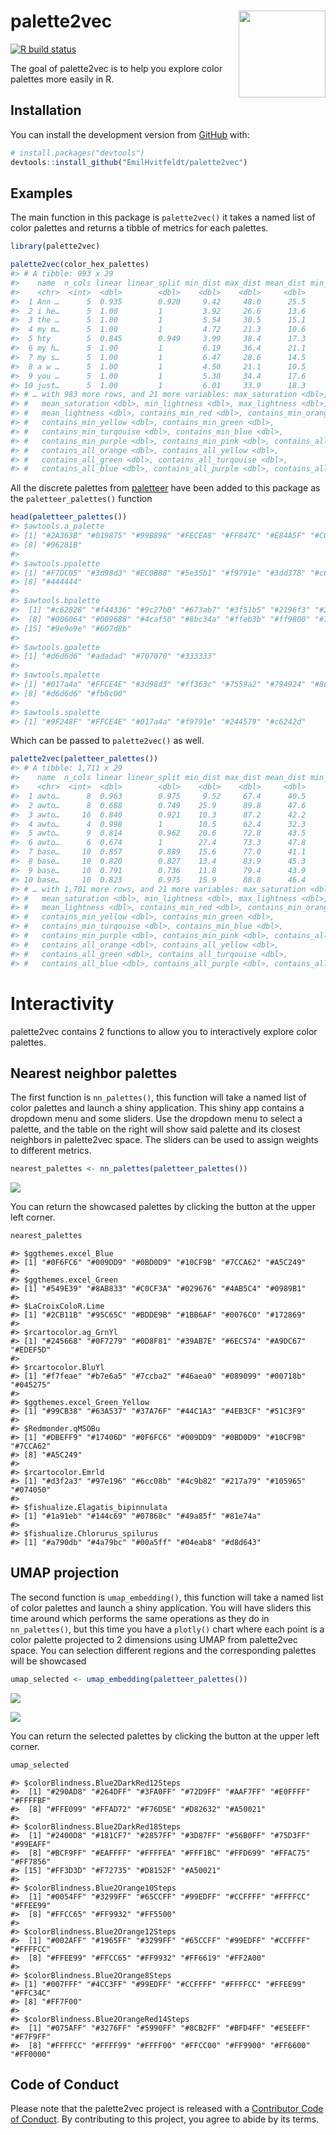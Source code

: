 
<!-- README.md is generated from README.Rmd. Please edit that file -->

# palette2vec <img src='man/figures/logo.png' align="right" height="139" />

<!-- badges: start -->

[![R build
status](https://github.com/EmilHvitfeldt/palette2vec/workflows/R-CMD-check/badge.svg)](https://github.com/EmilHvitfeldt/palette2vec/actions)
<!-- badges: end -->

The goal of palette2vec is to help you explore color palettes more
easily in R.

## Installation

You can install the development version from
[GitHub](http://github.com/) with:

``` r
# install.packages("devtools")
devtools::install_github("EmilHvitfeldt/palette2vec")
```

## Examples

The main function in this package is `palette2vec()` it takes a named
list of color palettes and returns a tibble of metrics for each
palettes.

``` r
library(palette2vec)

palette2vec(color_hex_palettes)
#> # A tibble: 993 x 29
#>    name  n_cols linear linear_split min_dist max_dist mean_dist min_saturation
#>    <chr>  <int>  <dbl>        <dbl>    <dbl>    <dbl>     <dbl>          <dbl>
#>  1 Ann …      5  0.935        0.920     9.42     48.0      25.5           0   
#>  2 i he…      5  1.00         1         3.92     26.6      13.6          50.7 
#>  3 the …      5  1.00         1         5.54     30.5      15.1          15.3 
#>  4 my m…      5  1.00         1         4.72     21.3      10.6          45.4 
#>  5 hty        5  0.845        0.949     3.99     38.4      17.3           0   
#>  6 my h…      5  1.00         1         6.19     36.4      21.1          11.0 
#>  7 my s…      5  1.00         1         6.47     28.6      14.5          28.5 
#>  8 a w …      5  1.00         1         4.50     21.1      10.5          22.1 
#>  9 you …      5  1.00         1         5.38     34.4      17.6           8.66
#> 10 just…      5  1.00         1         6.01     33.9      18.3          11.2 
#> # … with 983 more rows, and 21 more variables: max_saturation <dbl>,
#> #   mean_saturation <dbl>, min_lightness <dbl>, max_lightness <dbl>,
#> #   mean_lightness <dbl>, contains_min_red <dbl>, contains_min_orange <dbl>,
#> #   contains_min_yellow <dbl>, contains_min_green <dbl>,
#> #   contains_min_turqouise <dbl>, contains_min_blue <dbl>,
#> #   contains_min_purple <dbl>, contains_min_pink <dbl>, contains_all_red <dbl>,
#> #   contains_all_orange <dbl>, contains_all_yellow <dbl>,
#> #   contains_all_green <dbl>, contains_all_turqouise <dbl>,
#> #   contains_all_blue <dbl>, contains_all_purple <dbl>, contains_all_pink <dbl>
```

All the discrete palettes from
[paletteer](https://emilhvitfeldt.github.io/paletteer/) have been added
to this package as the `paletteer_palettes()` function

``` r
head(paletteer_palettes())
#> $awtools.a_palette
#> [1] "#2A363B" "#019875" "#99B898" "#FECEA8" "#FF847C" "#E84A5F" "#C0392B"
#> [8] "#96281B"
#> 
#> $awtools.ppalette
#> [1] "#F7DC05" "#3d98d3" "#EC0B88" "#5e35b1" "#f9791e" "#3dd378" "#c6c6c6"
#> [8] "#444444"
#> 
#> $awtools.bpalette
#>  [1] "#c62828" "#f44336" "#9c27b0" "#673ab7" "#3f51b5" "#2196f3" "#29b6f6"
#>  [8] "#006064" "#009688" "#4caf50" "#8bc34a" "#ffeb3b" "#ff9800" "#795548"
#> [15] "#9e9e9e" "#607d8b"
#> 
#> $awtools.gpalette
#> [1] "#d6d6d6" "#adadad" "#707070" "#333333"
#> 
#> $awtools.mpalette
#> [1] "#017a4a" "#FFCE4E" "#3d98d3" "#ff363c" "#7559a2" "#794924" "#8cdb5e"
#> [8] "#d6d6d6" "#fb8c00"
#> 
#> $awtools.spalette
#> [1] "#9F248F" "#FFCE4E" "#017a4a" "#f9791e" "#244579" "#c6242d"
```

Which can be passed to `palette2vec()` as well.

``` r
palette2vec(paletteer_palettes())
#> # A tibble: 1,711 x 29
#>    name  n_cols linear linear_split min_dist max_dist mean_dist min_saturation
#>    <chr>  <int>  <dbl>        <dbl>    <dbl>    <dbl>     <dbl>          <dbl>
#>  1 awto…      8  0.963        0.975     9.52     67.4      40.5           16.8
#>  2 awto…      8  0.688        0.749    25.9      89.8      47.6            0  
#>  3 awto…     16  0.840        0.921    10.3      87.2      42.2            0  
#>  4 awto…      4  0.998        1        10.5      62.4      32.3            0  
#>  5 awto…      9  0.814        0.962    20.6      72.8      43.5            0  
#>  6 awto…      6  0.674        1        27.4      73.3      47.8           54.1
#>  7 base…     10  0.857        0.889    15.6      77.0      41.1           20.9
#>  8 base…     10  0.820        0.827    13.4      83.9      45.3           28.0
#>  9 base…     10  0.791        0.736    11.8      79.4      43.9           35.3
#> 10 base…     10  0.823        0.975    15.9      88.8      46.4           41.5
#> # … with 1,701 more rows, and 21 more variables: max_saturation <dbl>,
#> #   mean_saturation <dbl>, min_lightness <dbl>, max_lightness <dbl>,
#> #   mean_lightness <dbl>, contains_min_red <dbl>, contains_min_orange <dbl>,
#> #   contains_min_yellow <dbl>, contains_min_green <dbl>,
#> #   contains_min_turqouise <dbl>, contains_min_blue <dbl>,
#> #   contains_min_purple <dbl>, contains_min_pink <dbl>, contains_all_red <dbl>,
#> #   contains_all_orange <dbl>, contains_all_yellow <dbl>,
#> #   contains_all_green <dbl>, contains_all_turqouise <dbl>,
#> #   contains_all_blue <dbl>, contains_all_purple <dbl>, contains_all_pink <dbl>
```

# Interactivity

palette2vec contains 2 functions to allow you to interactively explore
color palettes.

## Nearest neighbor palettes

The first function is `nn_palettes()`, this function will take a named
list of color palettes and launch a shiny application. This shiny app
contains a dropdown menu and some sliders. Use the dropdown menu to
select a palette, and the table on the right will show said palette and
its closest neighbors in palette2vec space. The sliders can be used to
assign weights to different metrics.

``` r
nearest_palettes <- nn_palettes(paletteer_palettes())
```

![](man/figures/nn_palettes.png)

You can return the showcased palettes by clicking the button at the
upper left corner.

``` r
nearest_palettes
```

    #> $ggthemes.excel_Blue
    #> [1] "#0F6FC6" "#009DD9" "#0BD0D9" "#10CF9B" "#7CCA62" "#A5C249"
    #> 
    #> $ggthemes.excel_Green
    #> [1] "#549E39" "#8AB833" "#C0CF3A" "#029676" "#4AB5C4" "#0989B1"
    #> 
    #> $LaCroixColoR.Lime
    #> [1] "#2CB11B" "#95C65C" "#BDDE9B" "#1BB6AF" "#0076C0" "#172869"
    #> 
    #> $rcartocolor.ag_GrnYl
    #> [1] "#245668" "#0F7279" "#0D8F81" "#39AB7E" "#6EC574" "#A9DC67" "#EDEF5D"
    #> 
    #> $rcartocolor.BluYl
    #> [1] "#f7feae" "#b7e6a5" "#7ccba2" "#46aea0" "#089099" "#00718b" "#045275"
    #> 
    #> $ggthemes.excel_Green_Yellow
    #> [1] "#99CB38" "#63A537" "#37A76F" "#44C1A3" "#4EB3CF" "#51C3F9"
    #> 
    #> $Redmonder.qMSOBu
    #> [1] "#DBEFF9" "#17406D" "#0F6FC6" "#009DD9" "#0BD0D9" "#10CF9B" "#7CCA62"
    #> [8] "#A5C249"
    #> 
    #> $rcartocolor.Emrld
    #> [1] "#d3f2a3" "#97e196" "#6cc08b" "#4c9b82" "#217a79" "#105965" "#074050"
    #> 
    #> $fishualize.Elagatis_bipinnulata
    #> [1] "#1a91eb" "#144c69" "#07868c" "#49a85f" "#81e74a"
    #> 
    #> $fishualize.Chlorurus_spilurus
    #> [1] "#a790db" "#4a79bc" "#00a5ff" "#04eab8" "#d8d643"

## UMAP projection

The second function is `umap_embedding()`, this function will take a
named list of color palettes and launch a shiny application. You will
have sliders this time around which performs the same operations as they
do in `nn_palettes()`, but this time you have a `plotly()` chart where
each point is a color palette projected to 2 dimensions using UMAP from
palette2vec space. You can selection different regions and the
corresponding palettes will be showcased

``` r
umap_selected <- umap_embedding(paletteer_palettes())
```

![](man/figures/umap1.png)

![](man/figures/umap2.png)

You can return the selected palettes by clicking the button at the upper
left corner.

``` r
umap_selected
```

    #> $colorBlindness.Blue2DarkRed12Steps
    #>  [1] "#290AD8" "#264DFF" "#3FA0FF" "#72D9FF" "#AAF7FF" "#E0FFFF" "#FFFFBF"
    #>  [8] "#FFE099" "#FFAD72" "#F76D5E" "#D82632" "#A50021"
    #> 
    #> $colorBlindness.Blue2DarkRed18Steps
    #>  [1] "#2400D8" "#181CF7" "#2857FF" "#3D87FF" "#56B0FF" "#75D3FF" "#99EAFF"
    #>  [8] "#BCF9FF" "#EAFFFF" "#FFFFEA" "#FFF1BC" "#FFD699" "#FFAC75" "#FF7856"
    #> [15] "#FF3D3D" "#F72735" "#D8152F" "#A50021"
    #> 
    #> $colorBlindness.Blue2Orange10Steps
    #>  [1] "#0054FF" "#3299FF" "#65CCFF" "#99EDFF" "#CCFFFF" "#FFFFCC" "#FFEE99"
    #>  [8] "#FFCC65" "#FF9932" "#FF5500"
    #> 
    #> $colorBlindness.Blue2Orange12Steps
    #>  [1] "#002AFF" "#1965FF" "#3299FF" "#65CCFF" "#99EDFF" "#CCFFFF" "#FFFFCC"
    #>  [8] "#FFEE99" "#FFCC65" "#FF9932" "#FF6619" "#FF2A00"
    #> 
    #> $colorBlindness.Blue2Orange8Steps
    #> [1] "#007FFF" "#4CC3FF" "#99EDFF" "#CCFFFF" "#FFFFCC" "#FFEE99" "#FFC34C"
    #> [8] "#FF7F00"
    #> 
    #> $colorBlindness.Blue2OrangeRed14Steps
    #>  [1] "#075AFF" "#3276FF" "#5990FF" "#8CB2FF" "#BFD4FF" "#E5EEFF" "#F7F9FF"
    #>  [8] "#FFFFCC" "#FFFF99" "#FFFF00" "#FFCC00" "#FF9900" "#FF6600" "#FF0000"

## Code of Conduct

Please note that the palette2vec project is released with a [Contributor
Code of
Conduct](https://contributor-covenant.org/version/2/0/CODE_OF_CONDUCT.html).
By contributing to this project, you agree to abide by its terms.
